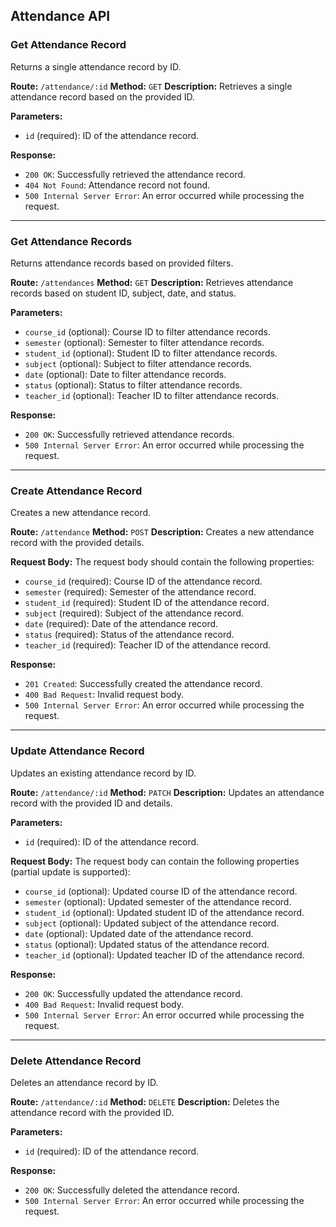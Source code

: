 ## Attendance API

### Get Attendance Record

Returns a single attendance record by ID.

**Route:** `/attendance/:id`
**Method:** `GET`
**Description:** Retrieves a single attendance record based on the provided ID.

**Parameters:**
- `id` (required): ID of the attendance record.

**Response:**
- `200 OK`: Successfully retrieved the attendance record.
- `404 Not Found`: Attendance record not found.
- `500 Internal Server Error`: An error occurred while processing the request.

---

### Get Attendance Records

Returns attendance records based on provided filters.

**Route:** `/attendances`
**Method:** `GET`
**Description:** Retrieves attendance records based on student ID, subject, date, and status.

**Parameters:**
- `course_id` (optional): Course ID to filter attendance records.
- `semester` (optional): Semester to filter attendance records.
- `student_id` (optional): Student ID to filter attendance records.
- `subject` (optional): Subject to filter attendance records.
- `date` (optional): Date to filter attendance records.
- `status` (optional): Status to filter attendance records.
- `teacher_id` (optional): Teacher ID to filter attendance records.

**Response:**
- `200 OK`: Successfully retrieved attendance records.
- `500 Internal Server Error`: An error occurred while processing the request.

---

### Create Attendance Record

Creates a new attendance record.

**Route:** `/attendance`
**Method:** `POST`
**Description:** Creates a new attendance record with the provided details.

**Request Body:**
The request body should contain the following properties:
- `course_id` (required): Course ID of the attendance record.
- `semester` (required): Semester of the attendance record.
- `student_id` (required): Student ID of the attendance record.
- `subject` (required): Subject of the attendance record.
- `date` (required): Date of the attendance record.
- `status` (required): Status of the attendance record.
- `teacher_id` (required): Teacher ID of the attendance record.

**Response:**
- `201 Created`: Successfully created the attendance record.
- `400 Bad Request`: Invalid request body.
- `500 Internal Server Error`: An error occurred while processing the request.

---

### Update Attendance Record

Updates an existing attendance record by ID.

**Route:** `/attendance/:id`
**Method:** `PATCH`
**Description:** Updates an attendance record with the provided ID and details.

**Parameters:**
- `id` (required): ID of the attendance record.

**Request Body:**
The request body can contain the following properties (partial update is supported):
- `course_id` (optional): Updated course ID of the attendance record.
- `semester` (optional): Updated semester of the attendance record.
- `student_id` (optional): Updated student ID of the attendance record.
- `subject` (optional): Updated subject of the attendance record.
- `date` (optional): Updated date of the attendance record.
- `status` (optional): Updated status of the attendance record.
- `teacher_id` (optional): Updated teacher ID of the attendance record.

**Response:**
- `200 OK`: Successfully updated the attendance record.
- `400 Bad Request`: Invalid request body.
- `500 Internal Server Error`: An error occurred while processing the request.

---

### Delete Attendance Record

Deletes an attendance record by ID.

**Route:** `/attendance/:id`
**Method:** `DELETE`
**Description:** Deletes the attendance record with the provided ID.

**Parameters:**
- `id` (required): ID of the attendance record.

**Response:**
- `200 OK`: Successfully deleted the attendance record.
- `500 Internal Server Error`: An error occurred while processing the request.
